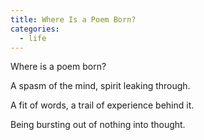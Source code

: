 ```yaml
---
title: Where Is a Poem Born?
categories:
  - life
---
```


Where is a poem born?

A spasm of the mind,
spirit leaking through.

A fit of words,
a trail of experience behind it.

Being bursting out of nothing
into thought.

